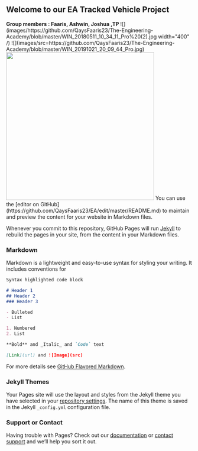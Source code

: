 ## Welcome to our EA Tracked Vehicle Project 
<body>
  <b> Group members : Faaris, Ashwin, Joshua ,TP </b>
</body>
![](images/https://github.com/QaysFaaris23/The-Engineering-Academy/blob/master/WIN_20180511_10_34_11_Pro%20(2).jpg width="400" /)
![](images/src=https://github.com/QaysFaaris23/The-Engineering-Academy/blob/master/WIN_20191021_20_09_44_Pro.jpg)
<img src=https://github.com/QaysFaaris23/The-Engineering-Academy/blob/master/Kim_Jong-un_IKS_2018.jpg width="400" />
You can use the [editor on GitHub](https://github.com/QaysFaaris23/EA/edit/master/README.md) to maintain and preview the content for your website in Markdown files.

Whenever you commit to this repository, GitHub Pages will run [Jekyll](https://jekyllrb.com/) to rebuild the pages in your site, from the content in your Markdown files.

### Markdown

Markdown is a lightweight and easy-to-use syntax for styling your writing. It includes conventions for

```markdown
Syntax highlighted code block

# Header 1
## Header 2
### Header 3

- Bulleted
- List

1. Numbered
2. List

**Bold** and _Italic_ and `Code` text

[Link](url) and ![Image](src)
```

For more details see [GitHub Flavored Markdown](https://guides.github.com/features/mastering-markdown/).

### Jekyll Themes

Your Pages site will use the layout and styles from the Jekyll theme you have selected in your [repository settings](https://github.com/QaysFaaris23/EA/settings). The name of this theme is saved in the Jekyll `_config.yml` configuration file.

### Support or Contact

Having trouble with Pages? Check out our [documentation](https://help.github.com/categories/github-pages-basics/) or [contact support](https://github.com/contact) and we’ll help you sort it out.
